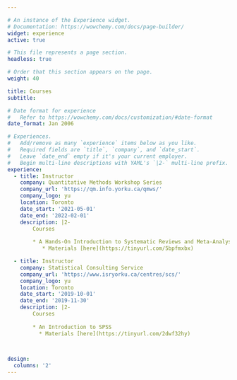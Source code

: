 ```yaml
---

# An instance of the Experience widget.
# Documentation: https://wowchemy.com/docs/page-builder/
widget: experience
active: true

# This file represents a page section.
headless: true

# Order that this section appears on the page.
weight: 40

title: Courses
subtitle:

# Date format for experience
#   Refer to https://wowchemy.com/docs/customization/#date-format
date_format: Jan 2006

# Experiences.
#   Add/remove as many `experience` items below as you like.
#   Required fields are `title`, `company`, and `date_start`.
#   Leave `date_end` empty if it's your current employer.
#   Begin multi-line descriptions with YAML's `|2-` multi-line prefix.
experience:
  - title: Instructor
    company: Quantitative Methods Workshop Series
    company_url: 'https://qm.info.yorku.ca/qmws/'
    company_logo: yu
    location: Toronto
    date_start: '2021-05-01'
    date_end: '2022-02-01'
    description: |2-
        Courses
        
        * A Hands-On Introduction to Systematic Reviews and Meta-Analysis
           * Materials [here](https://tinyurl.com/5bpfmxbx)

  - title: Instructor
    company: Statistical Consulting Service
    company_url: 'https://www.isryorku.ca/centres/scs/'
    company_logo: yu
    location: Toronto
    date_start: '2019-10-01'
    date_end: '2019-11-30'
    description: |2-
        Courses
        
        * An Introduction to SPSS 
          * Materials [here](https://tinyurl.com/2dwf32hy)

      

design:
  columns: '2'
---
```

